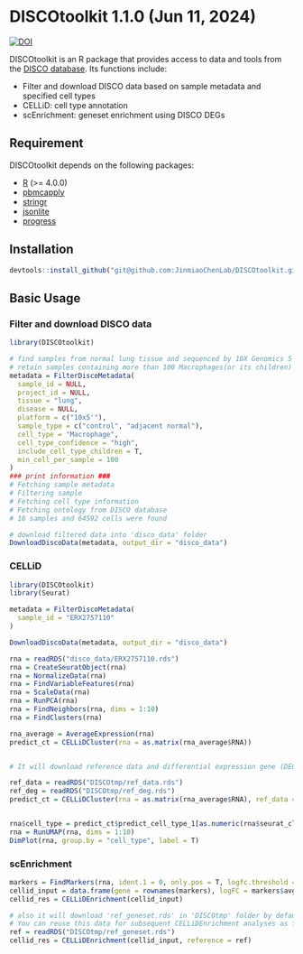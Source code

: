 # DISCOtoolkit 1.1.0 (Jun 11, 2024)
[![DOI](https://zenodo.org/badge/DOI/10.5281/zenodo.13984774.svg)](https://zenodo.org/badge/DOI/10.5281/zenodo.13984774.svg)

DISCOtoolkit is an R package that provides access to data and tools from the [DISCO database](https://www.immunesinglecell.org/). Its functions include:

- Filter and download DISCO data based on sample metadata and specified cell types
- CELLiD: cell type annotation
- scEnrichment: geneset enrichment using DISCO DEGs

## Requirement

DISCOtoolkit depends on the following packages:

-   [R](https://www.r-project.org/) (\>= 4.0.0)
-   [pbmcapply](https://cran.r-project.org/web/packages/pbmcapply/index.html)
-   [stringr](https://cran.r-project.org/web/packages/stringr/vignettes/stringr.html)
-   [jsonlite](https://cran.r-project.org/web/packages/jsonlite/index.html)
-   [progress](https://cran.r-project.org/web/packages/progress/index.html)


## Installation

``` r
devtools::install_github("git@github.com:JinmiaoChenLab/DISCOtoolkit.git")
```

## Basic Usage

### Filter and download DISCO data

``` r
library(DISCOtoolkit)

# find samples from normal lung tissue and sequenced by 10X Genomics 5' platform
# retain samples containing more than 100 Macrophages(or its children)
metadata = FilterDiscoMetadata(
  sample_id = NULL,
  project_id = NULL,
  tissue = "lung",
  disease = NULL,
  platform = c("10x5'"),
  sample_type = c("control", "adjacent normal"),
  cell_type = "Macrophage", 
  cell_type_confidence = "high", 
  include_cell_type_children = T, 
  min_cell_per_sample = 100
)
### print information ###
# Fetching sample metadata
# Filtering sample
# Fetching cell type information
# Fetching ontology from DISCO database
# 18 samples and 64592 cells were found

# download filtered data into 'disco_data' folder
DownloadDiscoData(metadata, output_dir = "disco_data")
```

### CELLiD

``` r
library(DISCOtoolkit)
library(Seurat)

metadata = FilterDiscoMetadata(
  sample_id = "ERX2757110"
)

DownloadDiscoData(metadata, output_dir = "disco_data")

rna = readRDS("disco_data/ERX2757110.rds")
rna = CreateSeuratObject(rna)
rna = NormalizeData(rna)
rna = FindVariableFeatures(rna)
rna = ScaleData(rna)
rna = RunPCA(rna)
rna = FindNeighbors(rna, dims = 1:10)
rna = FindClusters(rna)

rna_average = AverageExpression(rna)
predict_ct = CELLiDCluster(rna = as.matrix(rna_average$RNA))


# It will download reference data and differential expression gene (DEG) data from DISCO and save them in the 'DISCOtmp' folder by default. You can reuse this data for subsequent CELLiD analyses as follow:

ref_data = readRDS("DISCOtmp/ref_data.rds")
ref_deg = readRDS("DISCOtmp/ref_deg.rds")
predict_ct = CELLiDCluster(rna = as.matrix(rna_average$RNA), ref_data = ref_data, ref_deg = ref_deg)


rna$cell_type = predict_ct$predict_cell_type_1[as.numeric(rna$seurat_clusters)]
rna = RunUMAP(rna, dims = 1:10)
DimPlot(rna, group.by = "cell_type", label = T)
```

### scEnrichment

``` r
markers = FindMarkers(rna, ident.1 = 0, only.pos = T, logfc.threshold = 0.5)
cellid_input = data.frame(gene = rownames(markers), logFC = markers$avg_log2FC)
cellid_res = CELLiDEnrichment(cellid_input)

# also it will download 'ref_geneset.rds' in 'DISCOtmp' folder by default,
# You can reuse this data for subsequent CELLiDEnrichment analyses as follow:
ref = readRDS("DISCOtmp/ref_geneset.rds")
cellid_res = CELLiDEnrichment(cellid_input, reference = ref)
```
